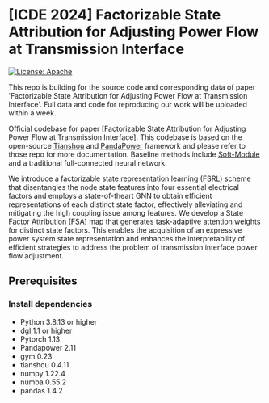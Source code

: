 # [ICDE 2024] Factorizable State Attribution for Adjusting Power Flow at Transmission Interface

[![License: Apache](https://img.shields.io/badge/License-Apache-blue.svg)](LICENSE)

This repo is building for the source code and corresponding data of paper 'Factorizable State Attribution for Adjusting Power Flow at Transmission Interface'.
Full data and code for reproducing our work will be uploaded within a week.

Official codebase for paper [Factorizable State Attribution for Adjusting Power Flow at Transmission Interface]. This codebase is based on the open-source [Tianshou](https://github.com/thu-ml/tianshou) and [PandaPower](https://github.com/e2nIEE/pandapower) framework and please refer to those repo for more documentation. Baseline methods include [Soft-Module](https://github.com/RchalYang/Soft-Module) and a traditional full-connected neural network.

We introduce a factorizable state representation learning (FSRL) scheme that disentangles the node state features into four essential electrical factors and employs a state-of-theart GNN to obtain efficient representations of each distinct state factor, effectively alleviating and mitigating the high coupling issue among features. We develop a State Factor Attribution (FSA) map that generates task-adaptive attention weights for distinct state factors. This enables the acquisition of an expressive power system state representation and enhances the interpretability of efficient strategies to address the problem of transmission interface power flow adjustment.

## Prerequisites

### Install dependencies
* Python 3.8.13 or higher
* dgl 1.1 or higher
* Pytorch 1.13
* Pandapower 2.11
* gym 0.23
* tianshou 0.4.11
* numpy 1.22.4
* numba 0.55.2
* pandas 1.4.2

